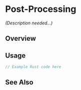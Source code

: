 # Post-Processing

*(Description needed...)*

## Overview

## Usage

```rust
// Example Rust code here
```

## See Also

